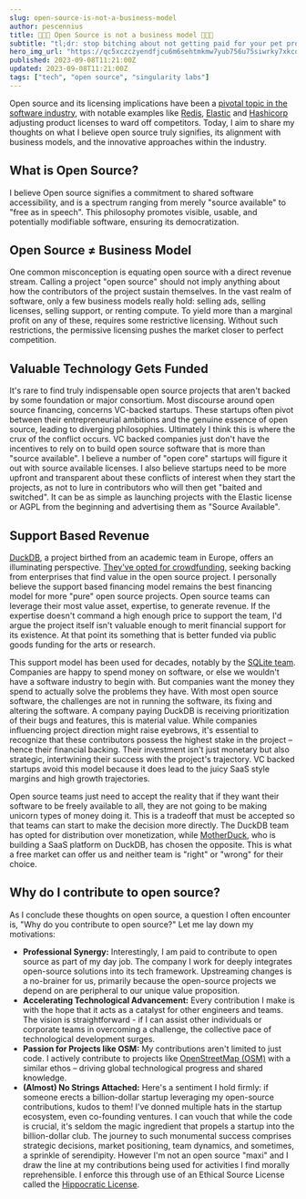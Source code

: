 ```yaml
---
slug: open-source-is-not-a-business-model
author: pescennius
title: 👏👏👏 Open Source is not a business model 👏👏👏
subtitle: "tl;dr: stop bitching about not getting paid for your pet projects"
hero_img_url: "https://qc5xczczyendfjcu6m6sehtmkmw7yub756u75siwrky7xkcdbjxa.arweave.net/gLtxZFnBGjKkVPM9Ih5sUy38UD_vqf7JFoqx-6hDCm4"
published: 2023-09-08T11:21:00Z
updated: 2023-09-08T11:21:00Z
tags: ["tech", "open source", "singularity labs"]
---
```


Open source and its licensing implications have been a [pivotal topic in the software industry](https://opencoreventures.com/blog/2023-08-23-hashicorp-switching-bsl-shows-need-for-open-charter-companies/), with notable examples like [Redis](https://arstechnica.com/information-technology/2024/04/redis-license-change-and-forking-are-a-mess-that-everybody-can-feel-bad-about/#:~:text=Redis%2C%20a%20tremendously%20popular%20tool,in%20why%20they%20did%20this.), [Elastic](https://www.zdnet.com/article/elastic-changes-open-source-license-to-monetize-cloud-service-use/) and [Hashicorp](https://zeet.co/blog/the-impact-of-hashicorps-license-change-on-terraform-users-and-providers-what-you-need-to-know) adjusting product licenses to ward off competitors. Today, I aim to share my thoughts on what I believe open source truly signifies, its alignment with business models, and the innovative approaches within the industry.

## What is Open Source?

I believe Open source signifies a commitment to shared software accessibility, and is a spectrum ranging from merely "source available" to "free as in speech". This philosophy promotes visible, usable, and potentially modifiable software, ensuring its democratization.

## Open Source ≠ Business Model

One common misconception is equating open source with a direct revenue stream. Calling a project "open source" should not imply anything about how the contributors of the project sustain themselves. In the vast realm of software, only a few business models really hold: selling ads, selling licenses, selling support, or renting compute. To yield more than a marginal profit on any of these, requires some restrictive licensing. Without such restrictions, the permissive licensing pushes the market closer to perfect competition.

## Valuable Technology Gets Funded

It's rare to find truly indispensable open source projects that aren't backed by some foundation or major consortium. Most discourse around open source financing, concerns VC-backed startups. These startups often pivot between their entrepreneurial ambitions and the genuine essence of open source, leading to diverging philosophies. Ultimately I think this is where the crux of the conflict occurs. VC backed companies just don't have the incentives to rely on to build open source software that is more than "source available". I believe a number of "open core" startups will figure it out with source available licenses. I also believe startups need to be more upfront and transparent about these conflicts of interest when they start the projects, as not to lure in contributors who will then get "baited and switched". It can be as simple as launching projects with the Elastic license or AGPL from the beginning and advertising them as "Source Available". 

## Support Based Revenue

[DuckDB](https://duckdb.org/), a project birthed from an academic team in Europe, offers an illuminating perspective. [They've opted for crowdfunding](https://duckdblabs.com/), seeking backing from enterprises that find value in the open source project. I personally believe the support based financing model remains the best financing model for more "pure" open source projects. Open source teams can leverage their most value asset, expertise, to generate revenue. If the expertise doesn't command a high enough price to support the team, I'd argue the project itself isn't valuable enough to merit financial support for its existence. At that point its something that is better funded via public goods funding for the arts or research. 

This support model has been used for decades, notably by the [SQLite team](https://www.sqlite.org/consortium.html). Companies are happy to spend money on software, or else we wouldn't have a software industry to begin with. But companies want the money they spend to actually solve the problems they have. With most open source software, the challenges are not in running the software, its fixing and altering the software. A company paying DuckDB is receiving prioritization of their bugs and features, this is material value. While companies influencing project direction might raise eyebrows, it's essential to recognize that these contributors possess the highest stake in the project – hence their financial backing. Their investment isn't just monetary but also strategic, intertwining their success with the project's trajectory. VC backed startups avoid this model because it does lead to the juicy SaaS style margins and high growth trajectories.

Open source teams just need to accept the reality that if they want their software to be freely available to all, they are not going to be making unicorn types of money doing it. This is a tradeoff that must be accepted so that teams can start to make the decision more directly. The DuckDB team has opted for distribution over monetization, while [MotherDuck](https://motherduck.com/), who is building a SaaS platform on DuckDB, has chosen the opposite. This is what a free market can offer us and neither team is "right" or "wrong" for their choice. 


## Why do I contribute to open source?

As I conclude these thoughts on open source, a question I often encounter is, "Why do you contribute to open source?" Let me lay down my motivations:

* **Professional Synergy:** Interestingly, I am paid to contribute to open source as part of my day job. The company I work for deeply integrates open-source solutions into its tech framework. Upstreaming changes is a no-brainer for us, primarily because the open-source projects we depend on are peripheral to our unique value proposition.
* **Accelerating Technological Advancement:** Every contribution I make is with the hope that it acts as a catalyst for other engineers and teams. The vision is straightforward - if I can assist other individuals or corporate teams in overcoming a challenge, the collective pace of technological development surges.
* **Passion for Projects like OSM:** My contributions aren't limited to just code. I actively contribute to projects like [OpenStreetMap (OSM)](https://streetcomplete.app/?lang=en) with a similar ethos – driving global technological progress and shared knowledge.
* **(Almost) No Strings Attached:** Here's a sentiment I hold firmly: if someone erects a billion-dollar startup leveraging my open-source contributions, kudos to them! I've donned multiple hats in the startup ecosystem, even co-founding ventures. I can vouch that while the code is crucial, it's seldom the magic ingredient that propels a startup into the billion-dollar club. The journey to such monumental success comprises strategic decisions, market positioning, team dynamics, and sometimes, a sprinkle of serendipity. However I'm not an open source "maxi" and I draw the line at my contributions being used for activities I find morally reprehensible. I enforce this through use of an Ethical Source License called the [Hippocratic License](https://firstdonoharm.dev/learn/). 


